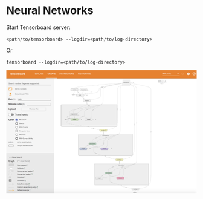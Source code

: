 # Neural Networks

Start Tensorboard server:
```
<path/to/tensorboard> --logdir=<path/to/log-directory>
```
Or 
```
tensorboard --logdir=<path/to/log-directory>
```
![Alt text](ScreenShot2.png "title")
